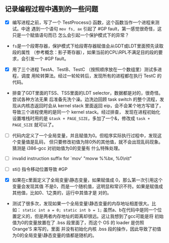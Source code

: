 ## 记录编程过程中遇到的一些问题

- [x] 编写进程之前，写了一个 TestProcess() 函数，这个函数当作一个进程来测试。中途
遇到一个语句 ``mov fs, ax`` 引起了 #GP fault，第一感觉很奇怪，这只是一个赋值语句而已
怎么会引起一个保护模式下的异常？

-  ``fs``是一个段寄存器，保护模式下给段寄存器赋值会从GDT或LDT里面预先读取段的属性
（参考概念：影子寄存器），如果当前的CPL\RPL不满足目的段的要求，会引发一个 #GP fault。

- [x] 用了三个进程 TestA、TestB、TestC （按照顺序放在一个数组里）测试多进程，调度
用轮转算法。经过一轮轮转后，发现所有的进程都在执行 TestC 的代码。

- 排查了GDT里面的TSS、TSS里面的LDT selector，数据都是对的，很奇怪。尝试各种方法无果
后准备先洗个澡。边洗边回顾 task switch 的整个流程，发现从内核态返回时会从 kernel stack
里面返回 eip，会不会某个地方写错了，导致三个进程使用的是同一个 kernel stack。经过排查，
发现在进程初始化设置堆栈时用的是 ``&task + PAGE_SIZE``，多加了一个&，修改成
``task + PAGE_SIZE`` 就可以了。

- [ ] 代码内定义了一个全局变量，并且赋值为0。但程序实际执行过程中，发现这个变量值是乱码，
但只要修改初值为除0外的其他值，就不会出现乱码现象。猜测是 i386-gcc 对初始值为0的变量有
什么特殊处理。

- [ ] invalid instruction suffix for `mov'
"movw   %%bx, %0\n\t"

- [ ] sti() 指令移动位置导致 #GP

- [x] 如果在c里面定义了全局变量\静态变量，如果赋值成 0，那么第一次引用这个变量会发现其值
不是0，而是一个随机值，这明显和常识不符。如果是赋值成其他值，比如0、1之类的，运行中其值才是
对的。

- 测试了很多次，发现如果一个全局变量\静态变量的内存地址相差很大。比如：
``static int a = 0;
  static int b = 1;``
  虽然a、b在代码中是同一个位置定义的，但是两者内存地址的距离却很远。这让我想到了gcc可能是将
  初始值为0的变量放置在了 .bss 段里面了，而这个 OS 的 loader 是仿照 Orange'S 来写的，里面
  并没有初始化内核 .bss 段的操作，因此导致了初值为0的全局变量\静态变量的值都是随机的。 